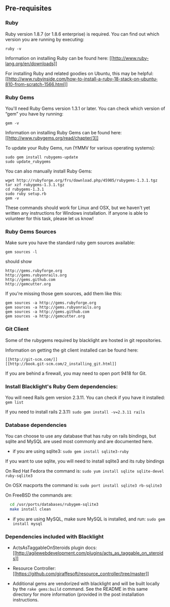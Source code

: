 ## Pre-requisites

### Ruby

Ruby version 1.8.7 (or 1.8.6 enterprise) is required. You can find out which version you are running by executing:

	ruby -v

Information on installing Ruby can be found here: [[http://www.ruby-lang.org/en/downloads]]

For installing Ruby and related goodies on Ubuntu, this may be helpful: [[http://www.rubyinside.com/how-to-install-a-ruby-18-stack-on-ubuntu-810-from-scratch-1566.html]]

### Ruby Gems

You'll need Ruby Gems version 1.3.1 or later. You can check which version of “gem” you have by running:

	gem -v

Information on installing Ruby Gems can be found here: [[http://www.rubygems.org/read/chapter/3]]

To update your Ruby Gems, run (YMMV for various operating systems):

	sudo gem install rubygems-update
	sudo update_rubygems

You can also manually install Ruby Gems:

	wget http://rubyforge.org/frs/download.php/45905/rubygems-1.3.1.tgz
	tar xzf rubygems-1.3.1.tgz
	cd rubygems-1.3.1
	sudo ruby setup.rb
	gem -v

These commands should work for Linux and OSX, but we haven't yet written any instructions for Windows installation. If anyone is able to volunteer for this task, please let us know! 

### Ruby Gems Sources

Make sure you have the standard ruby gem sources available: 

	gem sources -l

should show

	http://gems.rubyforge.org
	http://gems.rubyonrails.org
	http://gems.github.com
	http://gemcutter.org 

If you're missing those gem sources, add them like this:

	gem sources -a http://gems.rubyforge.org
	gem sources -a http://gems.rubyonrails.org
	gem sources -a http://gems.github.com
	gem sources -a http://gemcutter.org

### Git Client

Some of the rubygems required by blacklight are hosted in git repositories. 

Information on getting the git client installed can be found here:

	[[http://git-scm.com/]]
	[[http://book.git-scm.com/2_installing_git.html]]

If you are behind a firewall, you may need to open port 9418 for Git.


### Install Blacklight's Ruby Gem dependencies:
You will need Rails gem version 2.3.11.  You can check if you have it installed:
  `gem list`
  
If you need to install rails 2.3.11:
 `sudo gem install -v=2.3.11 rails`
	
### Database dependencies
You can choose to use any database that has ruby on rails bindings, but sqlite and MySQL are used most commonly and are documented here. 
 
* if you are using sqlite3:
	`sudo gem install sqlite3-ruby`

If you want to use sqlite, you will need to install sqlite3 and its ruby bindings

  On Red Hat Fedora the command is: 
	  `sudo yum install sqlite sqlite-devel ruby-sqlite3`

  On OSX macports the command is: 
    `sudo port install sqlite3 rb-sqlite3`

  On FreeBSD the commands are: 
```bash	  
  cd /usr/ports/databases/rubygem-sqlite3
  make install clean
```


* if you are using MySQL, make sure MySQL is installed, and run:
	`sudo gem install mysql`

### Dependencies included with Blacklight

* ActsAsTaggableOnSteroids plugin docs: [[http://agilewebdevelopment.com/plugins/acts_as_taggable_on_steroids]]

* Resource Controller: [[https://github.com/giraffesoft/resource_controller/tree/master]]

* Additional gems are vendorized with blacklight and will be built locally by the `rake gems:build` command.  See the README in this same directory for more information (provided in the post installation instructions.
